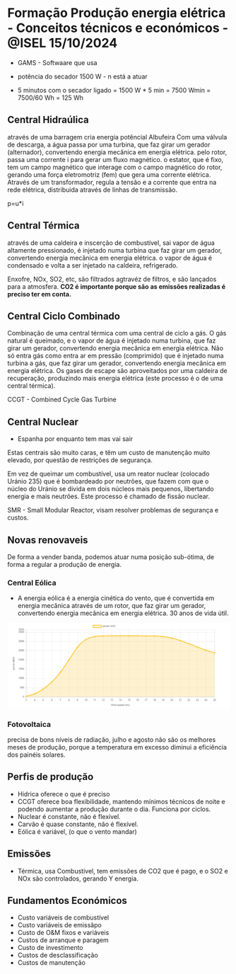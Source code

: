 # Formação Produção energia elétrica - Conceitos técnicos e económicos - @ISEL 15/10/2024

- GAMS - Softwaare que usa

- potência do secador 1500 W - n está a atuar
- 5 minutos com o secador ligado = 1500 W * 5 min = 7500 Wmin = 7500/60 Wh = 125 Wh


## Central Hidraúlica

através de uma barragem cria energia potêncial
Albufeira
Com uma válvula de descarga, a água passa por uma turbina, que faz girar um gerador (alternador), convertendo energia mecânica em energia elétrica.
pelo rotor, passa uma corrente i para gerar um fluxo magnético.
o estator, que é fixo, tem um campo magnético que interage com o campo magnético do rotor, gerando uma força eletromotriz (fem) que gera uma corrente elétrica.
Através de um transformador, regula a tensão e a corrente que entra na rede elétrica, distribuida através de linhas de transmissão.

p=u*i

## Central Térmica

através de uma caldeira e inscerção de combustível, sai vapor de água altamente pressionado, é injetado numa turbina que faz girar um gerador, convertendo energia mecânica em energia elétrica.
o vapor de água é condensado e volta a ser injetado na caldeira, refrigerado.

Enxofre, NOx, SO2, etc, são filtrados agtravéz de filtros, e são lançados para a atmosfera.
**CO2 é importante porque são as emissões realizadas é preciso ter em conta.**

## Central Ciclo Combinado

Combinação de uma central térmica com uma central de ciclo a gás.
O gás natural é queimado, e o vapor de água é injetado numa turbina, que faz girar um gerador, convertendo energia mecânica em energia elétrica.
Não só entra gás como entra ar em pressão (comprimido) que é injetado numa turbina a gás, que faz girar um gerador, convertendo energia mecânica em energia elétrica.
Os gases de escape são aproveitados por uma caldeira de recuperação, produzindo mais energia elétrica (este processo é o de uma central térmica).

CCGT - Combined Cycle Gas Turbine

## Central Nuclear

- Espanha por enquanto tem mas vai sair

Estas centrais são muito caras, e têm um custo de manutenção muito elevado, por questão de restrições de segurança.

Em vez de queimar um combustível, usa um reator nuclear (colocado Uránio 235) que é bombardeado por neutrões, que fazem com que o núcleo do Uránio se divida em dois núcleos mais pequenos, libertando energia e mais neutrões. Este processo é chamado de fissão nuclear.

SMR - Small Modular Reactor, visam resolver problemas de segurança e custos.


## Novas renovaveis

De forma a vender banda, podemos atuar numa posição sub-ótima, de forma a regular a produção de energia. 

### Central Eólica

- A energia eólica é a energia cinética do vento, que é convertida em energia mecânica através de um rotor, que faz girar um gerador, convertendo energia mecânica em energia elétrica. 30 anos de vida útil. 

![Gráfico](image.png)

### Fotovoltaica

precisa de bons níveis de radiação, julho e agosto não são os melhores meses de produção, porque a temperatura em excesso diminui a eficiência dos painéis solares.

## Perfis de produção

- Hidrica oferece o que é preciso
- CCGT oferece boa flexibilidade, mantendo mínimos técnicos de noite e podendo aumentar a produção durante o dia. Funciona por ciclos.
- Nuclear é constante, não é flexível.
- Carvão é quase constante, não é flexível.
- Eólica é variável, (o que o vento mandar)

## Emissões

- Térmica, usa Combustivel, tem emissões de CO2 que é pago, e o SO2 e NOx são controlados, gerando Y energia.

## Fundamentos Económicos

- Custo variáveis de combustível
- Custo variáveis de emissãpo
- Custo de O&M fixos e variáveis
- Custos de arranque e paragem
- Custo de investimento
- Custos de desclassificação
- Custos de manutenção